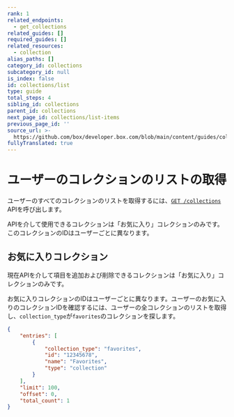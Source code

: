 ```yaml
---
rank: 1
related_endpoints:
  - get_collections
related_guides: []
required_guides: []
related_resources:
  - collection
alias_paths: []
category_id: collections
subcategory_id: null
is_index: false
id: collections/list
type: guide
total_steps: 4
sibling_id: collections
parent_id: collections
next_page_id: collections/list-items
previous_page_id: ''
source_url: >-
  https://github.com/box/developer.box.com/blob/main/content/guides/collections/list.md
fullyTranslated: true
---
```

# ユーザーのコレクションのリストの取得

ユーザーのすべてのコレクションのリストを取得するには、[`GET
/collections`](e://get_collections) APIを呼び出します。

<Samples id="get_collections">

</Samples>

<Message warning>

APIを介して使用できるコレクションは「お気に入り」コレクションのみです。このコレクションのIDはユーザーごとに異なります。

</Message>

## お気に入りコレクション

現在APIを介して項目を追加および削除できるコレクションは「お気に入り」コレクションのみです。

お気に入りコレクションのIDはユーザーごとに異なります。ユーザーのお気に入りのコレクションIDを確認するには、ユーザーの全コレクションのリストを取得し、`collection_type`が`favorites`のコレクションを探します。

```json
{
    "entries": [
        {
            "collection_type": "favorites",
            "id": "12345678",
            "name": "Favorites",
            "type": "collection"
        }
    ],
    "limit": 100,
    "offset": 0,
    "total_count": 1
}

```
